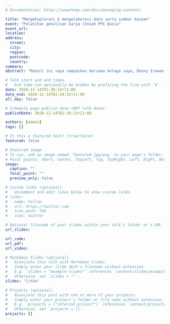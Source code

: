 ```yaml
---
# Documentation: https://wowchemy.com/docs/managing-content/

title: "Mengeksplorasi & mengelaborasi data serta sumber bacaan"
event: "Pelatihan penulisan karya ilmiah PPI Dunia"
event_url:
location:
address:
  street:
  city:
  region:
  postcode:
  country:
summary:
abstract: "Materi ini saya sampaikan bersama kolega saya, Denny Irawan. Kami diminta tolong untuk melakukan sharing tentang menggunakan data dan literatur dalam membuat karya tulis ilmiah."

# Talk start and end times.
#   End time can optionally be hidden by prefixing the line with `#`.
date: 2020-12-14T01:20:32+11:00
date_end: 2020-12-14T01:20:32+11:00
all_day: false

# Schedule page publish date (NOT talk date).
publishDate: 2020-12-14T01:20:32+11:00

authors: [admin]
tags: []

# Is this a featured talk? (true/false)
featured: false

# Featured image
# To use, add an image named `featured.jpg/png` to your page's folder. 
# Focal points: Smart, Center, TopLeft, Top, TopRight, Left, Right, BottomLeft, Bottom, BottomRight.
image:
  caption: ""
  focal_point: ""
  preview_only: false

# Custom links (optional).
#   Uncomment and edit lines below to show custom links.
# links:
# - name: Follow
#   url: https://twitter.com
#   icon_pack: fab
#   icon: twitter

# Optional filename of your slides within your talk's folder or a URL.
url_slides:

url_code:
url_pdf:
url_video:

# Markdown Slides (optional).
#   Associate this talk with Markdown slides.
#   Simply enter your slide deck's filename without extension.
#   E.g. `slides = "example-slides"` references `content/slides/example-slides.md`.
#   Otherwise, set `slides = ""`.
slides: "litka"

# Projects (optional).
#   Associate this post with one or more of your projects.
#   Simply enter your project's folder or file name without extension.
#   E.g. `projects = ["internal-project"]` references `content/project/deep-learning/index.md`.
#   Otherwise, set `projects = []`.
projects: []
---
```

